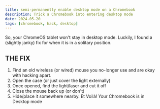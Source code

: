 ```yaml
---
title: semi-permanently enable desktop mode on a Chromebook
description: Trick a Chromebook into entering desktop mode
date: 2024-05-20
tags: [chromebook, hack, desktop]
---
```

So, your ChromeOS tablet won't stay in desktop mode. Luckily, I found a (slightly janky) fix for when it is in a solitary position.
## THE FIX
1. Find an old wireless (or wired) mouse you no-longer use and are okay with hacking apart. 
2. Open the case (or just cover the light externally)
3. Once opened, find the light/laser and cut it off
4. Close the mouse back up (or don't)
5. Hide/place it somewhere nearby.
Et Voilà!
Your Chromebook is in Desktop mode

<!--stackedit_data:
eyJoaXN0b3J5IjpbMTA3MzAzNjMxNl19
-->